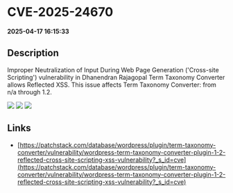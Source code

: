# CVE-2025-24670

**2025-04-17 16:15:33**

## Description
Improper Neutralization of Input During Web Page Generation ('Cross-site Scripting') vulnerability in Dhanendran Rajagopal Term Taxonomy Converter allows Reflected XSS. This issue affects Term Taxonomy Converter: from n/a through 1.2.

![](https://img.shields.io/static/v1?label=Score&message=7.1&color=red)
![](https://img.shields.io/static/v1?label=Severity&message=HIGH&color=red)
![](https://img.shields.io/static/v1?label=CWE&message=XSS&color=green)

## Links
- [https://patchstack.com/database/wordpress/plugin/term-taxonomy-converter/vulnerability/wordpress-term-taxonomy-converter-plugin-1-2-reflected-cross-site-scripting-xss-vulnerability?_s_id=cve](https://patchstack.com/database/wordpress/plugin/term-taxonomy-converter/vulnerability/wordpress-term-taxonomy-converter-plugin-1-2-reflected-cross-site-scripting-xss-vulnerability?_s_id=cve)
